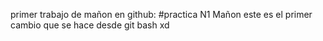 primer trabajo de mañon en github:
#practica N1 Mañon
este es el primer cambio que se hace desde git bash
xd

